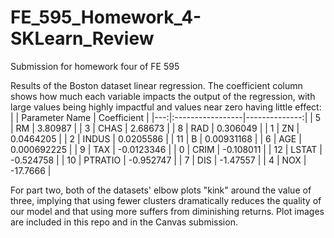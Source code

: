 # FE_595_Homework_4-SKLearn_Review
Submission for homework four of FE 595

Results of the Boston dataset linear regression. The coefficient column shows how much each variable impacts the output of the regression, with large values being highly impactful and values near zero having little effect:
|    | Parameter Name   |   Coefficient |
|---:|:-----------------|--------------:|
|  5 | RM               |   3.80987     |
|  3 | CHAS             |   2.68673     |
|  8 | RAD              |   0.306049    |
|  1 | ZN               |   0.0464205   |
|  2 | INDUS            |   0.0205586   |
| 11 | B                |   0.00931168  |
|  6 | AGE              |   0.000692225 |
|  9 | TAX              |  -0.0123346   |
|  0 | CRIM             |  -0.108011    |
| 12 | LSTAT            |  -0.524758    |
| 10 | PTRATIO          |  -0.952747    |
|  7 | DIS              |  -1.47557     |
|  4 | NOX              | -17.7666      |

For part two, both of the datasets' elbow plots "kink" around the value of three, 
implying that using fewer clusters dramatically reduces the quality of our model and that using more suffers from diminishing returns.
Plot images are included in this repo and in the Canvas submission.
